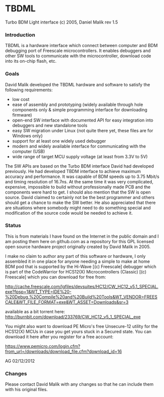 # TBDML

Turbo BDM Light interface
(c) 2005, Daniel Malík
rev 1.5


### Introduction

TBDML is a hardware interface which connect between computer and BDM debugging port of Freescale microcontrollers. It enables debuggers and other SW tools to communicate with the microcontroller, download code into its on-chip flash, etc.


### Goals

David Malík developed the TBDML hardware and software to satisfy the following
requirements:

 * low cost
 * ease of assembly and prototyping (widely available through hole components only & simple programming interface for downloading firmware)
 * open-end SW interface with documented API for easy integration into debuggers and new standalone tools
 * easy SW migration under Linux {not quite there yet, these files are for Windows only}
 * support for at least one widely used debugger
 * modern and widely available interface for communicating with the computer (USB)
 * wide range of target MCU supply voltage (at least from 3.3V to 5V)

The SW APIs are based on the Turbo BDM interface David had developed previously. He had developed TBDM interface to achieve maximum accuracy and performance. It was capable of BDM speeds up to 3.75 Mbit/s and timing resolution of 16.7ns. At the same time it was very complicated, expensive, impossible to build without professionally made PCB and the components were hard to get.
I should also mention that the SW is open source. David claimed to certainly not be the best programmer and others should get a chance to make the SW better. He also appreciated that there are situations where somebody might need to do something special and modification of the source code would be needed to achieve it.

 
### Status

This is from materials I have found on the Internet in the public domain and I am posting them here on github.com as a repository for this GPL licensed open source hardware project originally created by David Malík in 2005.

I make no claim to author any part of this software or hardware, I only assembled it in one place for anyone needing a simple to make at home BDM pod that is supported by the Hi-Wave [(c) Freescale] debugger which is part of the CodeWarrior for HCS12(X) Microcontrollers (Classic) [(c) Freescale] which you can download for free from:

 http://cache.freescale.com/lgfiles/devsuites/HC12/CW_HC12_v5.1_SPECIAL.exe?fpsp=1&WT_TYPE=IDE%20-%20Debug,%20Compile%20and%20Build%20Tools&WT_VENDOR=FREESCALE&WT_FILE_FORMAT=exe&WT_ASSET=Downloads&sr=3

available as a bit torrent here: http://burnbit.com/download/233769/CW_HC12_v5_1_SPECIAL_exe


You might also want to download PE Micro's free Unsecure-12 utility for the HCS12(X) MCUs in case you get yours stuck in a Secured state. You can download it here after you register for a free account:

https://www.pemicro.com/login.cfm?from_url=/downloads/download_file.cfm?download_id=16

AG 02/12/2012

### Changes

Please contact David Malík with any changes so that he can include them with his original files.

